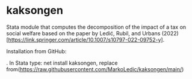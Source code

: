 # kaksongen
Stata module that computes the decomposition of the impact of a tax on social welfare based on the paper by Ledić, Rubil, and Urbans (2022) [https://link.springer.com/article/10.1007/s10797-022-09752-y].

Installation from GitHub:

. In Stata type: net install kaksongen, replace from(https://raw.githubusercontent.com/MarkoLedic/kaksongen/main/)

